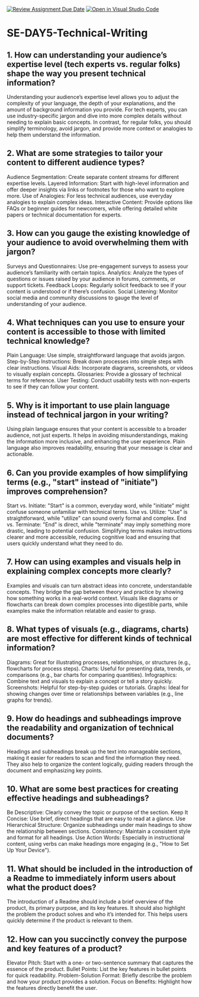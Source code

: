 [![Review Assignment Due Date](https://classroom.github.com/assets/deadline-readme-button-22041afd0340ce965d47ae6ef1cefeee28c7c493a6346c4f15d667ab976d596c.svg)](https://classroom.github.com/a/zsAR-pyY)
[![Open in Visual Studio Code](https://classroom.github.com/assets/open-in-vscode-2e0aaae1b6195c2367325f4f02e2d04e9abb55f0b24a779b69b11b9e10269abc.svg)](https://classroom.github.com/online_ide?assignment_repo_id=15737272&assignment_repo_type=AssignmentRepo)
# SE-DAY5-Technical-Writing
## 1. How can understanding your audience’s expertise level (tech experts vs. regular folks) shape the way you present technical information?
Understanding your audience’s expertise level allows you to adjust the complexity of your language, the depth of your explanations, and the amount of background information you provide. For tech experts, you can use industry-specific jargon and dive into more complex details without needing to explain basic concepts. In contrast, for regular folks, you should simplify terminology, avoid jargon, and provide more context or analogies to help them understand the information.

## 2. What are some strategies to tailor your content to different audience types?
Audience Segmentation: Create separate content streams for different expertise levels.
Layered Information: Start with high-level information and offer deeper insights via links or footnotes for those who want to explore more.
Use of Analogies: For less technical audiences, use everyday analogies to explain complex ideas.
Interactive Content: Provide options like FAQs or beginner guides for newcomers, while offering detailed white papers or technical documentation for experts.

## 3. How can you gauge the existing knowledge of your audience to avoid overwhelming them with jargon?
Surveys and Questionnaires: Use pre-engagement surveys to assess your audience’s familiarity with certain topics.
Analytics: Analyze the types of questions or issues raised by your audience in forums, comments, or support tickets.
Feedback Loops: Regularly solicit feedback to see if your content is understood or if there’s confusion.
Social Listening: Monitor social media and community discussions to gauge the level of understanding of your audience.

## 4. What techniques can you use to ensure your content is accessible to those with limited technical knowledge?
Plain Language: Use simple, straightforward language that avoids jargon.
Step-by-Step Instructions: Break down processes into simple steps with clear instructions.
Visual Aids: Incorporate diagrams, screenshots, or videos to visually explain concepts.
Glossaries: Provide a glossary of technical terms for reference.
User Testing: Conduct usability tests with non-experts to see if they can follow your content.

## 5. Why is it important to use plain language instead of technical jargon in your writing?
Using plain language ensures that your content is accessible to a broader audience, not just experts. It helps in avoiding misunderstandings, making the information more inclusive, and enhancing the user experience. Plain language also improves readability, ensuring that your message is clear and actionable.

## 6. Can you provide examples of how simplifying terms (e.g., "start" instead of "initiate") improves comprehension?
Start vs. Initiate: "Start" is a common, everyday word, while "initiate" might confuse someone unfamiliar with technical terms.
Use vs. Utilize: "Use" is straightforward, while "utilize" can sound overly formal and complex.
End vs. Terminate: "End" is direct, while "terminate" may imply something more drastic, leading to potential confusion.
Simplifying terms makes instructions clearer and more accessible, reducing cognitive load and ensuring that users quickly understand what they need to do.

## 7. How can using examples and visuals help in explaining complex concepts more clearly?
Examples and visuals can turn abstract ideas into concrete, understandable concepts. They bridge the gap between theory and practice by showing how something works in a real-world context. Visuals like diagrams or flowcharts can break down complex processes into digestible parts, while examples make the information relatable and easier to grasp.

## 8. What types of visuals (e.g., diagrams, charts) are most effective for different kinds of technical information?
Diagrams: Great for illustrating processes, relationships, or structures (e.g., flowcharts for process steps).
Charts: Useful for presenting data, trends, or comparisons (e.g., bar charts for comparing quantities).
Infographics: Combine text and visuals to explain a concept or tell a story quickly.
Screenshots: Helpful for step-by-step guides or tutorials.
Graphs: Ideal for showing changes over time or relationships between variables (e.g., line graphs for trends).

## 9. How do headings and subheadings improve the readability and organization of technical documents?
Headings and subheadings break up the text into manageable sections, making it easier for readers to scan and find the information they need. They also help to organize the content logically, guiding readers through the document and emphasizing key points.

## 10. What are some best practices for creating effective headings and subheadings?
Be Descriptive: Clearly convey the topic or purpose of the section.
Keep It Concise: Use brief, direct headings that are easy to read at a glance.
Use Hierarchical Structure: Organize subheadings under main headings to show the relationship between sections.
Consistency: Maintain a consistent style and format for all headings.
Use Action Words: Especially in instructional content, using verbs can make headings more engaging (e.g., "How to Set Up Your Device").

## 11. What should be included in the introduction of a Readme to immediately inform users about what the product does?
The introduction of a Readme should include a brief overview of the product, its primary purpose, and its key features. It should also highlight the problem the product solves and who it’s intended for. This helps users quickly determine if the product is relevant to them.

## 12. How can you succinctly convey the purpose and key features of a product?
Elevator Pitch: Start with a one- or two-sentence summary that captures the essence of the product.
Bullet Points: List the key features in bullet points for quick readability.
Problem-Solution Format: Briefly describe the problem and how your product provides a solution.
Focus on Benefits: Highlight how the features directly benefit the user.
